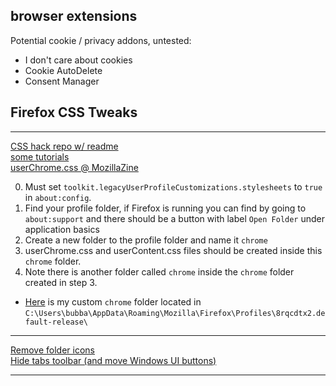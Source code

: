 ## browser extensions

Potential cookie / privacy addons, untested:
- I don't care about cookies
- Cookie AutoDelete
- Consent Manager

## Firefox CSS Tweaks

---

[CSS hack repo w/ readme](https://github.com/MrOtherGuy/firefox-csshacks) \
[some tutorials](http://forums.mozillazine.org/viewtopic.php?p=3519925#p3519925) \
[userChrome.css @ MozillaZine](http://kb.mozillazine.org/UserChrome.css)

0. Must set `toolkit.legacyUserProfileCustomizations.stylesheets` to `true` in `about:config`.
1. Find your profile folder, if Firefox is running you can find by going to `about:support` and there should be a button with label `Open Folder` under application basics
2. Create a new folder to the profile folder and name it `chrome`
3. userChrome.css and userContent.css files should be created inside this `chrome` folder.
4. Note there is another folder called `chrome` inside the `chrome` folder created in step 3.

- [Here](assets/firefox_customization/chrome/) is my custom `chrome` folder located in `C:\Users\bubba\AppData\Roaming\Mozilla\Firefox\Profiles\8rqcdtx2.default-release\`


---

[Remove folder icons](https://support.mozilla.org/en-US/questions/1226362) \
[Hide tabs toolbar (and move Windows UI buttons)](https://github.com/piroor/treestyletab/wiki/Code-snippets-for-custom-style-rules#hide-horizontal-tabs-at-the-top-of-the-window-1349-1672-2147)

---
